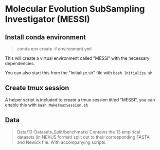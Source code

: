 # Molecular Evolution SubSampling Investigator (MESSI)

## Install conda environment
> conda env create -f environment.yml

This will create a virtual environment called "MESSI" with the necessary dependencies.

You can also start this from the "Initialize.sh" file with ```bash Initialize.sh```

## Create tmux session

A helper script is included to create a tmux session titled "MESSI", you can enable this with ```bash MakeTmuxSession.sh```

## Data

> Data/13-Datasets_Split/benchmark/
Contains the 13 empirical datasets (in NEXUS format) split out to their corresponding FASTA and Newick file. With accompanying scripts.


